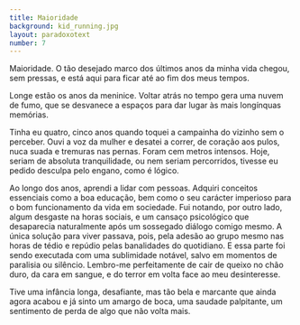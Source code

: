 ```yaml
---
title: Maioridade
background: kid_running.jpg
layout: paradoxotext
number: 7
---
```


Maioridade. O tão desejado marco dos últimos anos da minha vida chegou, sem pressas, e está aqui para ficar até ao fim dos meus tempos.

Longe estão os anos da meninice. Voltar atrás no tempo gera uma nuvem de fumo, que se desvanece a espaços para dar lugar às mais longínquas memórias.

Tinha eu quatro, cinco anos quando toquei a campainha do vizinho sem o perceber. Ouvi a voz da mulher e desatei a correr, de coração aos pulos, nuca suada e tremuras nas pernas. Foram cem metros intensos. Hoje, seriam de absoluta tranquilidade, ou nem seriam percorridos, tivesse eu pedido desculpa pelo engano, como é lógico.

Ao longo dos anos, aprendi a lidar com pessoas. Adquiri conceitos essenciais como a boa educação, bem como o seu carácter imperioso para o bom funcionamento da vida em sociedade. Fui notando, por outro lado, algum desgaste na horas sociais, e um cansaço psicológico que desaparecia naturalmente após um sossegado diálogo comigo mesmo. A única solução para viver passava, pois, pela adesão ao grupo mesmo nas horas de tédio e repúdio pelas banalidades do quotidiano. E essa parte foi sendo executada com uma sublimidade notável, salvo em momentos de paralisia ou silêncio. Lembro-me perfeitamente de cair de queixo no chão duro, da cara em sangue, e do terror em volta face ao meu desinteresse.

Tive uma infância longa, desafiante, mas tão bela e marcante que ainda agora acabou e já sinto um amargo de boca, uma saudade palpitante, um sentimento de perda de algo que não volta mais.
